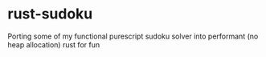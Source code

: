 # rust-sudoku
Porting some of my functional purescript sudoku solver into performant (no heap allocation) rust for fun
